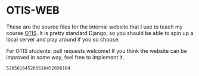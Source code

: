 # OTIS-WEB

These are the source files for the internal website
that I use to teach my course [OTIS](https://web.evanchen.cc/otis.html).
It is pretty standard Django, so you should be able to spin
up a local server and play around if you so choose.

For OTIS students: pull requests welcome!
If you think the website can be improved in some way, feel free to implement it.

`526561645265616452656164`
